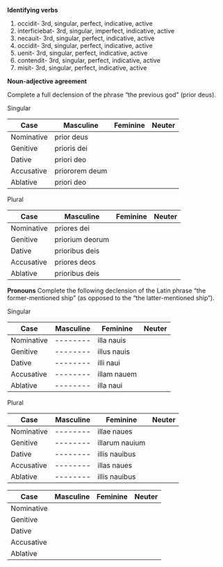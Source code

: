 
**Identifying verbs**

1. occidit- 3rd, singular, perfect, indicative, active
2. interficiebat- 3rd, singular, imperfect, indicative, active
3. necauit- 3rd, singular, perfect, indicative, active
4. occidit- 3rd, singular, perfect, indicative, active
5. uenit- 3rd, singular, perfect, indicative, active
6. contendit- 3rd, singular, perfect, indicative, active
7. misit- 3rd, singular, perfect, indicative, active




**Noun-adjective agreement**

Complete a full declension of the phrase “the previous god” (prior deus).

Singular

Case|Masculine|Feminine|Neuter
----|--------|--------|----------
Nominative|prior deus
Genitive|prioris dei
Dative|priori deo
Accusative|priororem deum
Ablative|priori deo

Plural 

Case|Masculine|Feminine|Neuter
----|--------|--------|----------
Nominative|priores dei
Genitive|priorium deorum
Dative|prioribus deis
Accusative|priores deos
Ablative|prioribus deis



**Pronouns**
Complete the following declension of the Latin phrase “the former-mentioned ship” (as opposed to the “the latter-mentioned ship”).

Singular

Case|Masculine|Feminine|Neuter
----|--------|--------|----------
Nominative|--------|illa nauis
Genitive|--------|illus nauis
Dative|--------|illi naui
Accusative|--------|illam nauem
Ablative|--------|illa naui

Plural

Case|Masculine|Feminine|Neuter
----|--------|--------|----------
Nominative|--------|illae naues
Genitive|--------|illarum nauium
Dative|--------|illis nauibus
Accusative|--------|illas naues
Ablative|--------|illis nauibus






Case|Masculine|Feminine|Neuter
----|--------|--------|----------
Nominative| 
Genitive|	 	 
Dative|	 	 
Accusative|	 	 
Ablative|
